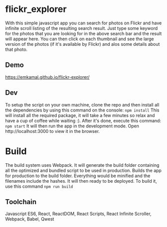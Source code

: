 # flickr_explorer

With this simple javascript app you can search for photos on Flickr and have infinite scroll listing of the resulting search result. Just type some keyword for the photos that you are looking for in the above search bar and the result will appear here. You can then click on each thumbnail and see the large version of the photos (if it's available by Flickr) and alos some details about that photo.

## Demo
https://emkamal.github.io/flickr-explorer/

## Dev
To setup the script on your own machine, clone the repo and then install all the dependencies by using this command on the console:
`npm install`
This will install all the required package, it will take a few minutes so relax and have a cup of coffee while waiting :). After it's done, execute this command:
`npm start`
It will then run the app in the development mode. Open http://localhost:3000 to view it in the browser.

# Build
The build system uses Webpack. It will generate the build folder containing all the optimized and bundled script to be used in production. Builds the app for production to the build folder. Everything would be minified and the filenames include the hashes. It will then ready to be deployed. To build it, use this command
`npm run build`

## Toolchain
Javascript ES6, React, ReactDOM, React Scripts, React Infinite Scroller, Webpack, Babel, Qwest